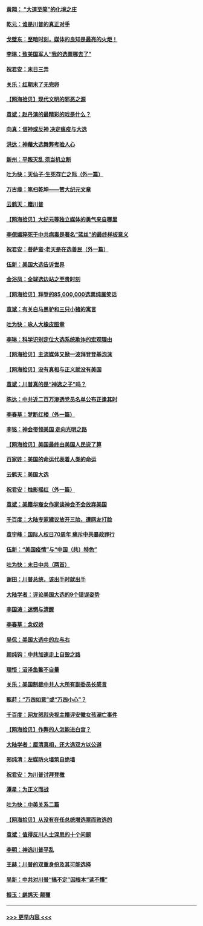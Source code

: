#### [黄翔： “大道至简”的化境之庄](../pages/nsc993/n12637541.md?t=12230751) 
#### [乾元：谁是川普的真正对手](../pages/nsc993/n12637090.md?t=12230751) 
#### [戈壁东：至暗时刻，媒体的良知是最亮的火炬！](../pages/nsc993/n12637042.md?t=12230751) 
#### [李琳：致美国军人“我的选票哪去了”](../pages/nsc993/n12635351.md?t=12230751) 
#### [祝君安：末日三弄](../pages/nsc993/n12635324.md?t=12230751) 
#### [关乐：红朝末了无完卵](../pages/nsc993/n12635315.md?t=12230751) 
#### [【网海拾贝】现代文明的邪恶之源](../pages/nsc993/n12634425.md?t=12230751) 
#### [袁斌：赵丹演的最精彩的戏是什么？](../pages/nsc993/n12633316.md?t=12230751) 
#### [向真：信神或反神 决定瘟疫与大选](../pages/nsc993/n12632710.md?t=12230751) 
#### [洪达：神藉大选舞弊考验人心](../pages/nsc993/n12631962.md?t=12230751) 
#### [新州：平叛灭乱  须当机立断](../pages/nsc993/n12631946.md?t=12230751) 
#### [吐为快：天仙子‧生死存亡之际（外一篇）](../pages/nsc993/n12631927.md?t=12230751) 
#### [万古缘：笔扫乾坤——赞大纪元文章](../pages/nsc993/n12631922.md?t=12230751) 
#### [云鹤天：赠川普](../pages/nsc993/n12631823.md?t=12230751) 
#### [【网海拾贝】大纪元等独立媒体的勇气来自哪里](../pages/nsc993/n12629961.md?t=12230751) 
#### [李偲嫣猝死于中共病毒是著名“蓝丝”的最终样板意义](../pages/nsc993/n12628812.md?t=12230751) 
#### [祝君安：菩萨蛮·老天是在选善民（外一篇）](../pages/nsc993/n12628793.md?t=12230751) 
#### [伍新：美国大选告诉世界](../pages/nsc993/n12628768.md?t=12230751) 
#### [金浴凤：全球选边站之至贵时刻](../pages/nsc993/n12627318.md?t=12230751) 
#### [【网海拾贝】拜登的85,000,000选票纯属笑话](../pages/nsc993/n12626569.md?t=12230751) 
#### [袁斌：有关白马黑驴和三只小猪的寓言](../pages/nsc993/n12626198.md?t=12230751) 
#### [吐为快：咏人大橡皮图章](../pages/nsc993/n12624470.md?t=12230751) 
#### [李琳：科学识别定位大选系统欺诈的宏观理由](../pages/nsc993/n12624340.md?t=12230751) 
#### [【网海拾贝】主流媒体又掀一波拜登登基泡沫](../pages/nsc993/n12624000.md?t=12230751) 
#### [【网海拾贝】没有真相与正义就没有美国](../pages/nsc993/n12621885.md?t=12230751) 
#### [袁斌：川普真的是“神选之子”吗？](../pages/nsc993/n12621749.md?t=12230751) 
#### [陈达：中共近二百万渗透党员名单公布正逢其时](../pages/nsc993/n12620870.md?t=12230751) 
#### [李春草：梦断红楼（外一篇）](../pages/nsc993/n12619122.md?t=12230751) 
#### [李铭：神会带领美国 走向光明之路](../pages/nsc993/n12618584.md?t=12230751) 
#### [【网海拾贝】美国最终由美国人民说了算](../pages/nsc993/n12617255.md?t=12230751) 
#### [百家姓：美国的命运代表着人类的命运](../pages/nsc993/n12615838.md?t=12230751) 
#### [云鹤天：美国大选](../pages/nsc993/n12615994.md?t=12230751) 
#### [祝君安：烛影摇红（外一篇）](../pages/nsc993/n12615975.md?t=12230751) 
#### [袁斌：美籍华裔女作家谈神会不会放弃美国](../pages/nsc993/n12615263.md?t=12230751) 
#### [千百度：大陆专家建议放开三胎，遭网友打脸](../pages/nsc993/n12614456.md?t=12230751) 
#### [袁宇峰：国际人权日70周年 痛斥中共暴政罪行](../pages/nsc993/n12611965.md?t=12230751) 
#### [伍新：“美国疫情”与“中国（共）特色”](../pages/nsc993/n12611463.md?t=12230751) 
#### [吐为快：末日中共（两首）](../pages/nsc993/n12611461.md?t=12230751) 
#### [谢田：川普总统，该出手时就出手](../pages/nsc993/n12610905.md?t=12230751) 
#### [大陆学者：评论美国大选的9个错误姿势](../pages/nsc993/n12609586.md?t=12230751) 
#### [李国涛：迷惘与清醒](../pages/nsc993/n12607532.md?t=12230751) 
#### [李春草：念奴娇](../pages/nsc993/n12607083.md?t=12230751) 
#### [吴侃：美国大选中的左与右](../pages/nsc993/n12607054.md?t=12230751) 
#### [颜纯钩：中共加速走上自毁之路](../pages/nsc993/n12606473.md?t=12230751) 
#### [理悟：沼泽鱼鳖不自量](../pages/nsc993/n12606454.md?t=12230751) 
#### [关乐：美国制裁中共人大所有副委员长感言](../pages/nsc993/n12606442.md?t=12230751) 
#### [甄莳：“万四如意”或“万四小心”？](../pages/nsc993/n12606091.md?t=12230751) 
#### [千百度：网友怒怼央视主播评安徽女孩溺亡事件](../pages/nsc993/n12605370.md?t=12230751) 
#### [【网海拾贝】作弊的人怎能进白宫？](../pages/nsc993/n12603546.md?t=12230751) 
#### [大陆学者：厘清真相，还大选双方以公道](../pages/nsc993/n12603475.md?t=12230751) 
#### [郑纯清：左媒防火墙筑自绝墙](../pages/nsc993/n12602226.md?t=12230751) 
#### [祝君安：为川普讨拜登檄](../pages/nsc993/n12602199.md?t=12230751) 
#### [潭星：为正义而战](../pages/nsc993/n12600926.md?t=12230751) 
#### [吐为快：中美关系二篇](../pages/nsc993/n12600908.md?t=12230751) 
#### [【网海拾贝】从没有在任总统增选票而败选的](../pages/nsc993/n12600435.md?t=12230751) 
#### [袁斌：值得反川人士深思的十个问题](../pages/nsc993/n12600332.md?t=12230751) 
#### [李明：神选川普平乱](../pages/nsc993/n12599751.md?t=12230751) 
#### [王赫：川普的双重身份及其可能选择](../pages/nsc993/n12599723.md?t=12230751) 
#### [吴新：中共对川普“搞不定”因根本“读不懂”](../pages/nsc993/n12599502.md?t=12230751) 
#### [振玉：鹧鸪天‧颠覆](../pages/nsc993/n12599494.md?t=12230751) 

----
#### [ >>> 更早内容 <<< ](../indexes/nsc993-earlier.md)
